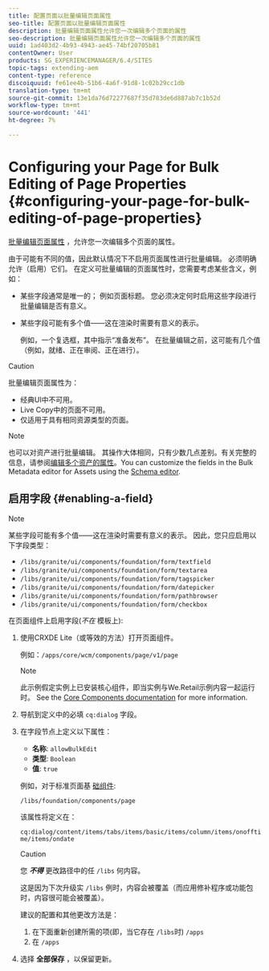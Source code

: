 ```yaml
---
title: 配置页面以批量编辑页面属性
seo-title: 配置页面以批量编辑页面属性
description: 批量编辑页面属性允许您一次编辑多个页面的属性
seo-description: 批量编辑页面属性允许您一次编辑多个页面的属性
uuid: 1ad403d2-4b93-4943-ae45-74bf20705b81
contentOwner: User
products: SG_EXPERIENCEMANAGER/6.4/SITES
topic-tags: extending-aem
content-type: reference
discoiquuid: fe61ee4b-51b6-4a6f-91d8-1c02b29cc1db
translation-type: tm+mt
source-git-commit: 13e1da76d72277687f35d783de6d887ab7c1b52d
workflow-type: tm+mt
source-wordcount: '441'
ht-degree: 7%

---
```



# Configuring your Page for Bulk Editing of Page Properties {#configuring-your-page-for-bulk-editing-of-page-properties}

[批量编辑页面属性](/help/sites-authoring/editing-page-properties.md#from-the-sites-console-multiple-pages) ，允许您一次编辑多个页面的属性。

由于可能有不同的值，因此默认情况下不启用页面属性进行批量编辑。 必须明确允许（启用）它们。 在定义可批量编辑的页面属性时，您需要考虑某些含义，例如：

* 某些字段通常是唯一的； 例如页面标题。 您必须决定何时启用这些字段进行批量编辑是否有意义。
* 某些字段可能有多个值——这在渲染时需要有意义的表示。

   例如，一个复选框，其中指示“准备发布”。 在批量编辑之前，这可能有几个值（例如，就绪、正在审阅、正在进行）。

>[!CAUTION]
>
>批量编辑页面属性为：
>
>* 经典UI中不可用。
>* Live Copy中的页面不可用。
>* 仅适用于具有相同资源类型的页面。

>



>[!NOTE]
>
>也可以对资产进行批量编辑。 其操作大体相同，只有少数几点差别。有关完整的信息，请参阅[编辑多个资产的属性](/help/assets/managing-multiple-assets.md)。You can customize the fields in the Bulk Metadata editor for Assets using the [Schema editor](/help/assets/metadata-schemas.md).

## 启用字段 {#enabling-a-field}

>[!NOTE]
>
>某些字段可能有多个值——这在渲染时需要有意义的表示。 因此，您只应启用以下字段类型：
>
>* `/libs/granite/ui/components/foundation/form/textfield`
>* `/libs/granite/ui/components/foundation/form/textarea`
>* `/libs/granite/ui/components/foundation/form/tagspicker`
>* `/libs/granite/ui/components/foundation/form/datepicker`
>* `/libs/granite/ui/components/foundation/form/pathbrowser`
>* `/libs/granite/ui/components/foundation/form/checkbox`

>



在页面组件上启用字段(*不在* 模板上):

1. 使用CRXDE Lite（或等效的方法）打开页面组件。

   例如：`/apps/core/wcm/components/page/v1/page`

   >[!NOTE]
   >
   >此示例假定实例上已安装核心组件，即当实例与We.Retail示例内容一起运行时。 See the [Core Components documentation](https://docs.adobe.com/content/help/zh-Hans/experience-manager-core-components/using/introduction.html) for more information.

1. 导航到定义中的必填 `cq:dialog` 字段。
1. 在字段节点上定义以下属性：

   * **名称**: `allowBulkEdit`
   * **类型**: `Boolean`
   * **值**: `true`

   例如，对于标准页面基 [础组件](/help/sites-authoring/default-components-foundation.md):

   `/libs/foundation/components/page`

   该属性将定义在：

   `cq:dialog/content/items/tabs/items/basic/items/column/items/onofftime/items/ondate`

   >[!CAUTION]
   >
   >您 ***不得*** 更改路径中的任 `/libs` 何内容。
   >
   >这是因为下次升级实 `/libs` 例时，内容会被覆盖（而应用修补程序或功能包时，内容很可能会被覆盖）。
   >
   >建议的配置和其他更改方法是：
   >
   >    1. 在下面重新创建所需的项(即，当它存在 `/libs`时) `/apps`
   >    1. 在 `/apps`


1. 选择 **全部保存** ，以保留更新。

